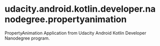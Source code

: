 # udacity.android.kotlin.developer.nanodegree.propertyanimation
PropertyAnimation Application from Udacity Android Kotlin Developer Nanodegree program.
